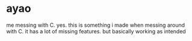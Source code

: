 # ayao
me messing with C. yes. this is something i made when messing around with C. it has a lot of missing features.
but basically working as intended
